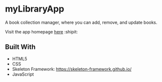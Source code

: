 # myLibraryApp

A book collection manager, where you can add, remove, and update books.

Visit the app homepage [here](https://dticed.github.io/myLibraryApp/) :shipit:

## Built With

- HTML5
- CSS
- Skeleton Framework: https://skeleton-framework.github.io/
- JavaScript
